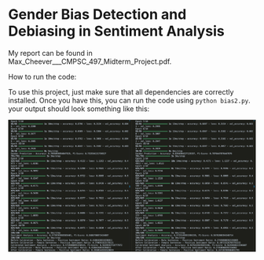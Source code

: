 # Gender Bias Detection and Debiasing in Sentiment Analysis

My report can be found in Max_Cheever___CMPSC_497_Midterm_Project.pdf.

How to run the code:

To use this project, just make sure that all dependencies are correctly installed. Once you have this, you can run the code using `python bias2.py`. your output should look something like this:

![output](./output.png)
